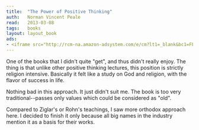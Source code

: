 ```yaml
---
title:	"The Power of Positive Thinking"
auth:	Norman Vincent Peale
read:	2013-03-08
tags:	books
layout: layout_book
ads:
- <iframe src="http://rcm-na.amazon-adsystem.com/e/cm?lt1=_blank&bc1=FFFFFF&IS2=1&npa=1&bg1=FFFFFF&fc1=000000&lc1=FF0000&t=wojcadamkoszh-20&o=1&p=8&l=as4&m=amazon&f=ifr&ref=ss_til&asins=4871876292" style="width:120px;height:240px;" scrolling="no" marginwidth="0" marginheight="0" frameborder="0"></iframe>
---
```

One of the books that I didn't quite "get", and thus didn't really enjoy.
The thing is that unlike other positive thinking lectures, this position is
strictly religion intensive. Basically it felt like a study on God and
religion, with the flavor of success in life.

Nothing bad in this approach. It just didn't suit me. The book is too very
traditional--passes only values which could be considered as "old".

Compared to Ziglar's or Rohn's teachings, I saw more orthodox approach here.
I decided to finish it only because all big names in the industry mention it
as a basis for their works.

